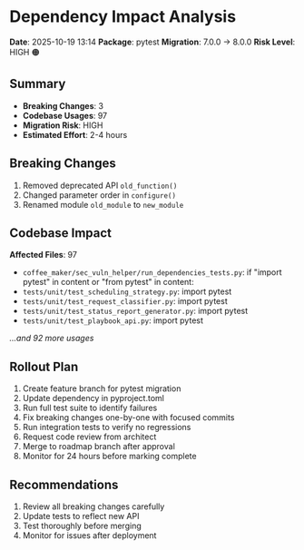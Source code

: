 # Dependency Impact Analysis

**Date**: 2025-10-19 13:14
**Package**: pytest
**Migration**: 7.0.0 → 8.0.0
**Risk Level**: HIGH 🟠

## Summary

- **Breaking Changes**: 3
- **Codebase Usages**: 97
- **Migration Risk**: HIGH
- **Estimated Effort**: 2-4 hours

## Breaking Changes

1. Removed deprecated API `old_function()`
2. Changed parameter order in `configure()`
3. Renamed module `old_module` to `new_module`


## Codebase Impact

**Affected Files**: 97

- `coffee_maker/sec_vuln_helper/run_dependencies_tests.py`: if "import pytest" in content or "from pytest" in content:
- `tests/unit/test_scheduling_strategy.py`: import pytest
- `tests/unit/test_request_classifier.py`: import pytest
- `tests/unit/test_status_report_generator.py`: import pytest
- `tests/unit/test_playbook_api.py`: import pytest

_...and 92 more usages_


## Rollout Plan

1. Create feature branch for pytest migration
2. Update dependency in pyproject.toml
3. Run full test suite to identify failures
4. Fix breaking changes one-by-one with focused commits
5. Run integration tests to verify no regressions
6. Request code review from architect
7. Merge to roadmap branch after approval
8. Monitor for 24 hours before marking complete


## Recommendations

1. Review all breaking changes carefully
2. Update tests to reflect new API
3. Test thoroughly before merging
4. Monitor for issues after deployment
